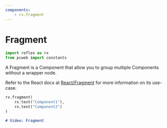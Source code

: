```yaml
---
components:
    - rx.fragment
---
```


# Fragment

```python exec
import reflex as rx
from pcweb import constants
```

A Fragment is a Component that allow you to group multiple Components without a wrapper node.

Refer to the React docs at [React/Fragment]({constants.FRAGMENT_COMPONENT_INFO_URL}) for more information on its use-case.

```python demo
rx.fragment(
    rx.text("Component1"), 
    rx.text("Component2")
)
```


```md video https://youtube.com/embed/ITOZkzjtjUA?start=3196&end=3340
# Video: Fragment
```